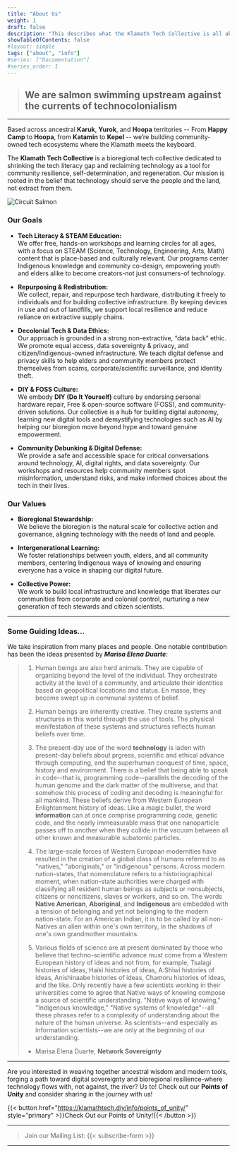 ```yaml
---
title: "About Us"
weight: 1
draft: false
description: "This describes what the Klamath Tech Collective is all about."
showTableOfContents: false
#layout: simple
tags: ["about", "info"]
#series: ["Documentation"]
#series_order: 1
---
```


> ## We are salmon swimming upstream against the currents of technocolonialism

-------
Based across ancestral **Karuk**, **Yurok**, and **Hoopa** territories -- From **Happy Camp** to **Hoopa**, from **Katamin** to **Kepel** -- we’re building community-owned tech ecosystems where the Klamath meets the keyboard. 	

The **Klamath Tech Collective** is a bioregional tech collective dedicated to shrinking the tech literacy gap and reclaiming technology as a tool for community resilience, self-determination, and regeneration. Our mission is rooted in the belief that technology should serve the people and the land, not extract from them.

![Circuit Salmon](/salmon_upscayl.png )

### Our Goals

- **Tech Literacy & STEAM Education:**  
  We offer free, hands-on workshops and learning circles for all ages, with a focus on STEAM (Science, Technology, Engineering, Arts, Math) content that is place-based and culturally relevant. Our programs center Indigenous knowledge and community co-design, empowering youth and elders alike to become creators-not just consumers-of technology.

- **Repurposing & Redistribution:**  
  We collect, repair, and repurpose tech hardware, distributing it freely to individuals and for building collective infrastructure. By keeping devices in use and out of landfills, we support local resilience and reduce reliance on extractive supply chains.

- **Decolonial Tech & Data Ethics:**  
  Our approach is grounded in a strong non-extractive, “data back” ethic. We promote equal access, data sovereignty & privacy, and citizen/Indigenous-owned infrastructure. We teach digital defense and privacy skills to help elders and community members protect themselves from scams, corporate/scientific surveillance, and identity theft.

- **DIY & FOSS Culture:**  
  We embody **DIY (Do It Yourself)** culture by endorsing personal hardware repair, Free & open-source software (FOSS), and community-driven solutions. Our collective is a hub for building digital autonomy, learning new digital tools and demystifying technologies such as AI by helping our bioregion move beyond hype and toward genuine empowerment.

- **Community Debunking & Digital Defense:**  
  We provide a safe and accessible space for critical conversations around technology, AI, digital rights, and data sovereignty. Our workshops and resources help community members spot misinformation, understand risks, and make informed choices about the tech in their lives.

### Our Values

- **Bioregional Stewardship:**  
  We believe the bioregion is the natural scale for collective action and governance, aligning technology with the needs of land and people.

- **Intergenerational Learning:**  
  We foster relationships between youth, elders, and all community members, centering Indigenous ways of knowing and ensuring everyone has a voice in shaping our digital future.

- **Collective Power:**  
  We work to build local infrastructure and knowledge that liberates our communities from corporate and colonial control, nurturing a new generation of tech stewards and citizen scientists.

---

### Some Guiding Ideas...

We take inspiration from many places and people. One notable contribution has been the ideas presented by ***Marisa Elena Duarte***:

>1. Human beings are also herd animals. They are capable of organizing beyond the level of the individual. They orchestrate activity at the level of a community, and articulate their identities based on geopolitical locations and status. En masse, they become swept up in communal systems of belief.
>
>2. Human beings are inherently creative. They create systems and structures in this world through the use of tools. The physical menifestation of these systems and structures reflects human beliefs over time.
>
>3. The present-day use of the word **technology** is laden with present-day beliefs about prgress, scientific and ethical advance through computing, and the superhuman conquest of time, space, history and environment. There is a belief that being able to speak in code--that is, programming code--parallels the decoding of the human genome and the dark matter of the multiverse, and that somehow this process of coding and decoding is meaningful for all mankind. These beliefs derive from Western European Enlightenment history of ideas. Like a magic bullet, the word **information** can at once comprise programming code, genetic code, and the nearly immeasurable mass that one nanoparticle passes off to another when they collide in the vacuum between all other known and measurable subatomic particles. 
>
>4. The large-scale forces of Western European modernities have resulted in the creation of a global class of humans referred to as "natives," "aboriginals," or "indigenous" persons. Across modern nation-states, that nomenclature refers to a historiographical moment, when nation-state authorities were charged with classifying all resident human beings as subjects or nonsubjects, citizens or noncitizens, slaves or workers, and so on. The words **Native American**, **Aboriginal**, and **Indigenous** are embedded with a tension of belonging and yet not belonging to the modern nation-state. For an American Indian, it is to be called by all non-Natives an alien within one's own territory, in the shadows of one's own grandmother mountains.
>
>5. Various fields of science are at present dominated by those who believe that techno-scientific advance must come from a Western European history of ideas and not from, for example, Tsalagi histories of ideas, Haiki histories of ideas, A:Shiwi histories of ideas, Anishinaabe histories of ideas, Chamoru histories of ideas, and the like. Only recently have a few scientists working in their universities come to agree that Native ways of knowing compose a source of scientific understanding. "Native ways of knowing," "Indigenous knowledge," "Native systems of knowledge"--all these phrases refer to a complexity of understanding about the nature of the human universe. As scientists--and especially as information scientists--we are only at the beginning of our understanding.
>
>- Marisa Elena Duarte, **Network Sovereignty**

---

Are you interested in weaving together ancestral wisdom and modern tools, forging a path toward digital sovereignty and bioregional resilience-where technology flows with, not against, the river? Us to! Check out our **Points of Unity** and consider sharing in the journey with us!

{{< button href="https://klamathtech.diy/info/points_of_unity/" style="primary" >}}Check Out our Points of Unity!{{< /button >}}

---

>Join our Mailing List:
{{< subscribe-form >}}

---